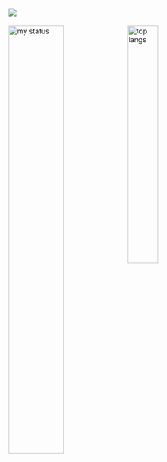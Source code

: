 <h1 align="center>
  <a href="https://git.io/typing-svg">
    <img src="https://readme-typing-svg.demolab.com/?font=Poppins&pause=1000&color=A01AE1&center=true&vCenter=true&repeat=false&random=false&width=435&lines=Hello+There+!+I'm+Marcel+Barreto"/>
  </a>
</h1>

<img alt="my status" align="left" width="47%" src="https://github-readme-stats.vercel.app/api?username=Marceggl&hide=prs&show_icons=true&theme=transparent"/>
<img alt="top langs" align="left" width="35%" src="https://github-readme-stats.vercel.app/api/top-langs/?username=Marceggl&theme=transparent&layout=compact"/>
